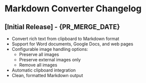 # Markdown Converter Changelog

## [Initial Release] - {PR_MERGE_DATE}

- Convert rich text from clipboard to Markdown format
- Support for Word documents, Google Docs, and web pages
- Configurable image handling options:
  - Preserve all images
  - Preserve external images only  
  - Remove all images
- Automatic clipboard integration
- Clean, formatted Markdown output